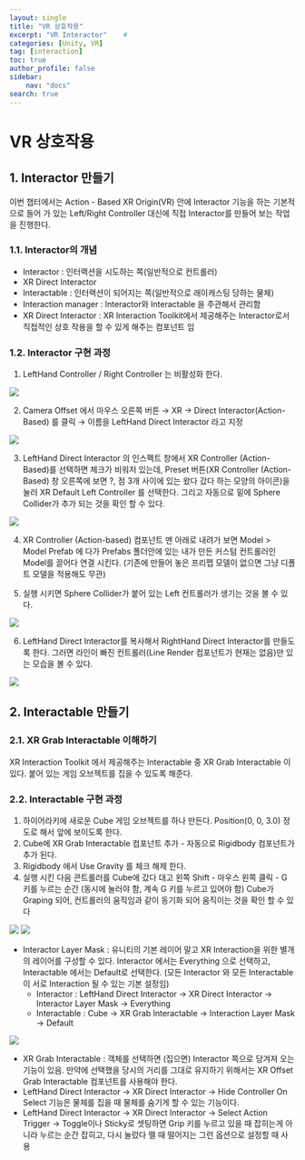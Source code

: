 ```yaml
---
layout: single
title: "VR 상호작용"
excerpt: "VR Interactor"    # 
categories: [Unity, VR]
tag: [interaction]
toc: true
author_profile: false
sidebar:
    nav: "docs"
search: true
---
```


# VR 상호작용

## 1. Interactor 만들기
이번 챕터에서는 Action - Based XR Origin(VR) 안에 Interactor 기능을 하는 기본적으로 들어 가 있는 Left/Right Controller 대신에 직접 Interactor를 만들어 보는 작업을 진행한다.

### 1.1. Interactor의 개념
- Interactor : 인터랙션을 시도하는 쪽(일반적으로 컨트롤러)
- XR Direct Interactor
- Interactable : 인터랙션이 되어지는 쪽(일반적으로 래이캐스팅 당하는 물체)
- Interaction manager : Interactor와 Interactable 을 주관해서 관리함
- XR Direct Interactor : XR Interaction Toolkit에서 제공해주는 Interactor로서 직접적인 상호 작용을 할 수 있게 해주는 컴포넌트 임

### 1.2. Interactor 구현 과정

1. LeftHand Controller / Right Controller 는 비활성화 한다.

![](/images/2024-12-24-VR-interaction/image1.png)

2. Camera Offset 에서 마우스 오른쪽 버튼 → XR → Direct Interactor(Action-Based) 를 클릭 → 이름을 LeftHand Direct Interactor 라고 지정

![](/images/2024-12-24-VR-interaction/image2.png)

3. LeftHand Direct Interactor 의 인스펙트 창에서 XR Controller (Action-Based)를 선택하면 체크가 비워저 있는데, Preset 버튼(XR Controller (Action-Based) 창 오른쪽에 보면 ?, 점 3개 사이에 있는 왔다 갔다 하는 모양의 아이콘)을 눌러 XR Default Left Controller 를 선택한다. 그리고 자동으로 밑에 Sphere Collider가 추가 되는 것을 확인 할 수 있다.

![](/images/2024-12-24-VR-interaction/image3.png)

4. XR Controller (Action-based) 컴포넌트 맨 아래로 내려가 보면 Model > Model Prefab 에 다가 Prefabs 폴더안에 있는 내가 만든 커스텀 컨트롤러인 Model를 끌어다 연결 시킨다. (기존에 만들어 놓은 프리펩 모델이 없으면 그냥 디폴트 모델을 적용해도 무관)

5. 실행 시키면 Sphere Collider가 붙어 있는 Left 컨트롤러가 생기는 것을 볼 수 있다.

![](/images/2024-12-24-VR-interaction/image4.png)

6. LeftHand Direct Interactor를 복사해서 RightHand Direct Interactor를 만들도록 한다. 그러면 라인이 빠진 컨트롤러(Line Render 컴포넌트가 현재는 없음)만 있는 모습을 볼 수 있다.

![](/images/2024-12-24-VR-interaction/image5.png)

## 2. Interactable 만들기

### 2.1. XR Grab Interactable 이해하기
XR Interaction Toolkit 에서 제공해주는 Interactable 중 XR Grab Interactable 이 있다. 붙어 있는 게임 오브젝트를 집을 수 있도록 해준다.

### 2.2. Interactable 구현 과정

1. 하이어라키에 새로운 Cube 게임 오브젝트를 하나 만든다. Position(0, 0, 3.0) 정도로 해서 앞에 보이도록 한다.
2. Cube에 XR Grab Interactable 컴포넌트 추가 - 자동으로 Rigidbody 컴포넌트가 추가 된다.
3. Rigidbody 에서 Use Gravity 를 체크 해제 한다.
4. 실행 시킨 다음 콘트롤러를 Cube에 갔다 대고 왼쪽 Shift - 마우스 왼쪽 클릭 - G 키를 누르는 순간 (동시에 눌러야 함, 계속 G 키를 누르고 있어야 함) Cube가 Graping 되어, 컨트롤러의 움직임과 같이 동기화 되어 움직이는 것을 확인 할 수 있다

![](/images/2024-12-24-VR-interaction/image6.png)
![](/images/2024-12-24-VR-interaction/image7.png)

- Interactor Layer Mask : 유니티의 기본 레이어 말고 XR Interaction을 위한 별개의 레이어를 구성할 수 있다. Interactor 에서는 Everything 으로 선택하고, Interactable 에서는 Default로 선택한다. (모든 Interactor 와 모든 Interactable이 서로 Interaction 될 수 있는 기본 설정임)
  - Interactor : LeftHand Direct Interactor → XR Direct Interactor → Interactor Layer Mask → Everything
  - Interactable : Cube → XR Grab Interactable → Interaction Layer Mask → Default

![](/images/2024-12-24-VR-interaction/image8.png)

- XR Grab Interactable : 객체를 선택하면 (집으면) Interactor 쪽으로 당겨져 오는 기능이 있음. 만약에 선택했을 당시의 거리를 그대로 유지하기 위해서는 XR Offset Grab Interactable 컴포넌트를 사용해야 한다.
- LeftHand Direct Interactor → XR Direct Interactor → Hide Controller On Select 기능은 물체를 집을 때 물체를 숨기게 할 수 있는 기능이다.
- LeftHand Direct Interactor → XR Direct Interactor → Select Action Trigger → Toggle이나 Sticky로 셋팅하면 Grip 키를 누르고 있을 때 잡히는게 아니라 누르는 순간 잡히고, 다시 눌렀다 뗄 때 떨어지는 그런 옵션으로 설정할 때 사용